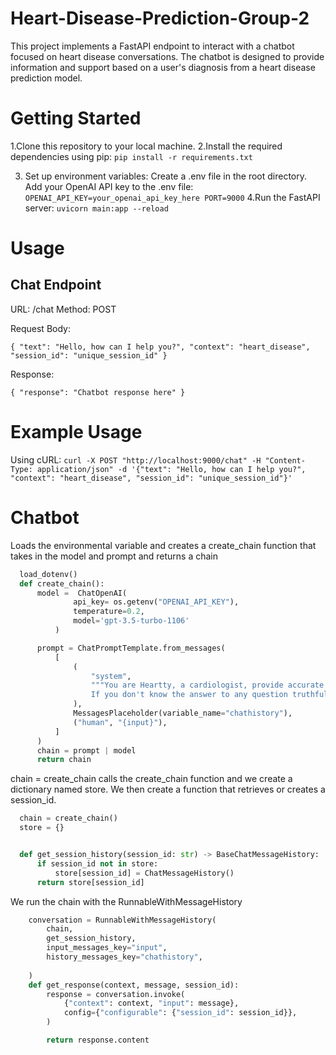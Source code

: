 # Heart-Disease-Prediction-Group-2
This project implements a FastAPI endpoint to interact with a chatbot focused on heart disease conversations. The chatbot is designed to provide information and support based on a user's diagnosis from a heart disease prediction model.

# Getting Started
1.Clone this repository to your local machine.
2.Install the required dependencies using pip:
`pip install -r requirements.txt`

3. Set up environment variables:
Create a .env file in the root directory.
Add your OpenAI API key to the .env file:
`OPENAI_API_KEY=your_openai_api_key_here
PORT=9000`
4.Run the FastAPI server:
`uvicorn main:app --reload`
 # Usage
## Chat Endpoint
URL: /chat
Method: POST

Request Body:

`{
  "text": "Hello, how can I help you?",
  "context": "heart_disease",
  "session_id": "unique_session_id"
}`

Response:

`{
  "response": "Chatbot response here"
}`

# Example Usage
Using cURL:
`curl -X POST "http://localhost:9000/chat" -H "Content-Type: application/json" -d '{"text": "Hello, how can I help you?", "context": "heart_disease", "session_id": "unique_session_id"}'
`

# Chatbot

Loads the environmental variable and creates a  create_chain function that takes in the model and prompt and returns a chain
```python
  load_dotenv()
  def create_chain():
      model =  ChatOpenAI(
              api_key= os.getenv("OPENAI_API_KEY"),
              temperature=0.2,
              model='gpt-3.5-turbo-1106'
          )

      prompt = ChatPromptTemplate.from_messages(
          [
              (
                  "system",
                  """You are Heartty, a cardiologist, provide accurate answers based on the {context} provided. 
                  If you don't know the answer to any question truthfully say so and do not hallucinate.""",
              ),
              MessagesPlaceholder(variable_name="chathistory"),
              ("human", "{input}"),
          ]
      )
      chain = prompt | model
      return chain
```

chain = create_chain calls the create_chain function and we create a dictionary named store. We then create a function that retrieves or creates a session_id.
```python 
  chain = create_chain()
  store = {}


  def get_session_history(session_id: str) -> BaseChatMessageHistory:
      if session_id not in store:
          store[session_id] = ChatMessageHistory()
      return store[session_id]
```


We run the chain with the RunnableWithMessageHistory 
```python
    conversation = RunnableWithMessageHistory(
        chain,
        get_session_history,
        input_messages_key="input",
        history_messages_key="chathistory",
      
    )
    def get_response(context, message, session_id):
        response = conversation.invoke(
            {"context": context, "input": message},
            config={"configurable": {"session_id": session_id}},
        )

        return response.content
```        
